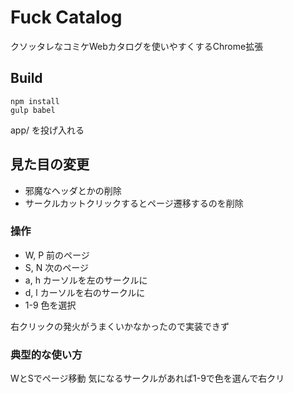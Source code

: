# Fuck Catalog

クソッタレなコミケWebカタログを使いやすくするChrome拡張

## Build

    npm install
    gulp babel

app/ を投げ入れる

## 見た目の変更

- 邪魔なヘッダとかの削除
- サークルカットクリックするとページ遷移するのを削除

### 操作

- W, P 前のページ
- S, N 次のページ
- a, h カーソルを左のサークルに
- d, l カーソルを右のサークルに
- 1-9 色を選択

右クリックの発火がうまくいかなかったので実装できず

### 典型的な使い方

WとSでページ移動
気になるサークルがあれば1-9で色を選んで右クリ
